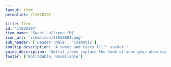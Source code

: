 ```yaml
---
layout: item
permalink: /11020197

title: Item
id: '11020197'
item_name: 'Sweet Lollipop (M)'
icon_url: 'item/icon/11050001.png'
sub_header: ['Gender: Male', 'Cosmetic']
tooltip_description: 'A sweet and tasty lil'' sucker.'
guide_description: 'Outfit items replace the look of your gear when equipped.'
footer: ['Untradable, Unsellable']
---
```

